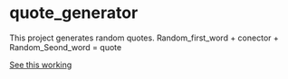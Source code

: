 # quote_generator
This project generates random quotes. 
Random_first_word + conector + Random_Seond_word = quote

[See this working](https://npsboy.github.io/quote_generator/)